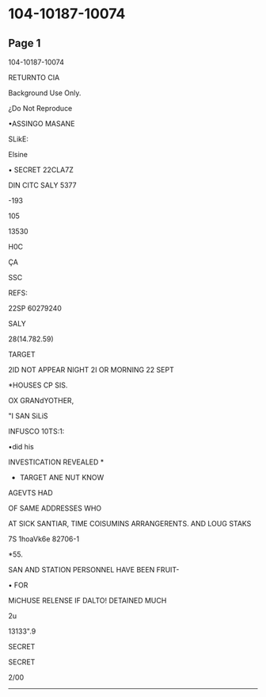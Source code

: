 # 104-10187-10074

## Page 1

104-10187-10074

RETURNTO CIA

Background Use Only.

¿Do Not Reproduce

•ASSINGO MASANE

SLikE:

Elsine

• SECRET 22CLA7Z

DIN CITC SALY 5377

-193

105

13530

H0C

ÇA

SSC

REFS:

22SP 60279240

SALY

28(14.782.59)

TARGET

2ID NOT APPEAR NIGHT 2I OR MORNING 22 SEPT

*HOUSES CP SIS.

OX GRANdYOTHER,

"I SAN SiLiS

INFUSCO 10TS:1:

•did his

INVESTICATION REVEALED *

- TARGET ANE NUT KNOW

AGEVTS HAD

OF SAME ADDRESSES WHO

AT SICK SANTIAR, TIME COISUMINS ARRANGERENTS. AND LOUG STAKS

7S 1hoaVk6e 82706-1

*55.

SAN AND STATION PERSONNEL HAVE BEEN FRUIT-

• FOR

MiCHUSE RELENSE IF DALTO! DETAINED MUCH

2u

13133".9

SECRET

SECRET

2/00

---

